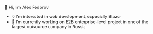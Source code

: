 👋 Hi, I’m Alex Fedorov

- :bulb: I’m interested in web development, especially Blazor
- :hammer: I’m currently working on B2B enterprise-level project in one of the largest outsource company in Russia
